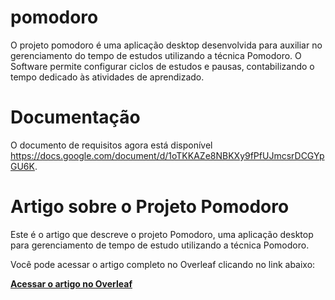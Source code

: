 # pomodoro
O projeto pomodoro é uma aplicação desktop desenvolvida para auxiliar no gerenciamento do tempo de estudos utilizando a técnica Pomodoro. O Software permite configurar ciclos de estudos e pausas, contabilizando o tempo dedicado às atividades de aprendizado.

# Documentação  
O documento de requisitos agora está disponível https://docs.google.com/document/d/1oTKKAZe8NBKXy9fPfUJmcsrDCGYpGU6K.


# Artigo sobre o Projeto Pomodoro

Este é o artigo que descreve o projeto Pomodoro, uma aplicação desktop para gerenciamento de tempo de estudo utilizando a técnica Pomodoro.

Você pode acessar o artigo completo no Overleaf clicando no link abaixo:

[**Acessar o artigo no Overleaf**](https://www.overleaf.com/read/sprtbrksmwvd#c80fc1)
